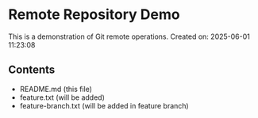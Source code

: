 # Remote Repository Demo
This is a demonstration of Git remote operations.
Created on: 2025-06-01 11:23:08

## Contents
- README.md (this file)
- feature.txt (will be added)
- feature-branch.txt (will be added in feature branch)
